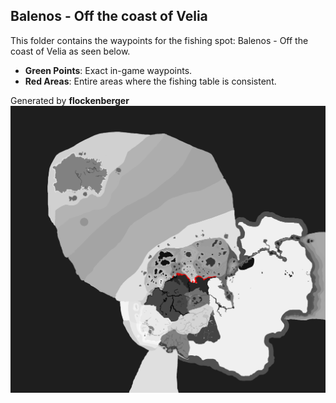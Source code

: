 ## Balenos - Off the coast of Velia
This folder contains the waypoints for the fishing spot: Balenos - Off the coast of Velia as seen below.

- **Green Points**: Exact in-game waypoints.
- **Red Areas**: Entire areas where the fishing table is consistent.

Generated by **flockenberger**
![by_flockenberger](./Preview.png)